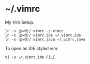 # ~/.vimrc
My Vim Setup.

```
ln -s (pwd)/.vimrc ~/.vimrc
ln -s (pwd)/.vimrc.ide ~/.vimrc.ide
ln -s (pwd)/.vimrc.java ~/.vimrc.java
```

To open an IDE styled vim:

```
vi -u ~/.vimrc.ide FILE
```
